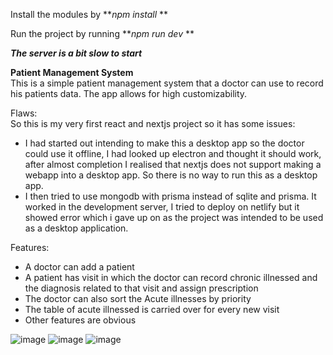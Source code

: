Install the modules by **_npm install_  **

Run the project by running **_npm run dev_  **

**_The server is a bit slow to start_**  
  
**Patient Management System**  
This is a simple patient management system that a doctor can use to record his patients data. The app allows for high customizability.  
  
Flaws:  
So this is my very first react and nextjs project so it has some issues:  
* I had started out intending to make this a desktop app so the doctor could use it offline, I had looked up electron and thought it should work, after almost completion I realised that nextjs does not support making a webapp into a desktop app. So there is no way to run this as a desktop app.  
* I then tried to use mongodb with prisma instead of sqlite and prisma. It worked in the development server, I tried to deploy on netlify but it showed error which i gave up on as the project was intended to be used as a desktop application.  
  
Features:  
* A doctor can add a patient  
* A patient has visit in which the doctor can record chronic illnessed and the diagnosis related to that visit and assign prescription  
* The doctor can also sort the Acute illnesses by priority
* The table of acute illnessed is carried over for every new visit
* Other features are obvious

![image](https://github.com/muhammadsaleh14/patientManagement/assets/104164140/5dd7f7e4-10af-4c7a-a9f1-a7f47a431ef5)
![image](https://github.com/muhammadsaleh14/patientManagement/assets/104164140/c3a83085-41b4-4dbf-bc8d-92af3c7f8d61)
![image](https://github.com/muhammadsaleh14/patientManagement/assets/104164140/25d4051d-6910-4cce-9b5e-6440bfdaac4f)

